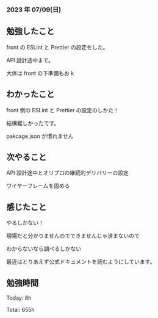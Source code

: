 ### 2023 年 07/09(日)

## 勉強したこと

front の ESLint と Prettier の設定をした。

API 設計途中まで。

大体は front の下準備もお k

## わかったこと

front 側の ESLint と Prettier の設定のしかた！

結構難しかったです。

pakcage.json が慣れません

## 次やること

API 設計途中とオリプロの継続的デリバリーの設定

ワイヤーフレームを固める

## 感じたこと

やるしかない！

現場だと分かりませんのでできませんじゃ済まないので

わからないなら調べるしかない

最近はとりあえず公式ドキュメントを読むようにしています。

## 勉強時間

Today: 8h

Total: 655h
